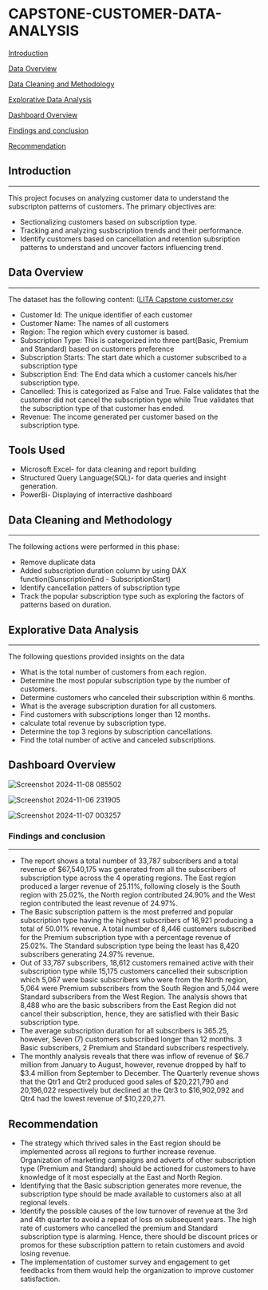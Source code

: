 # CAPSTONE-CUSTOMER-DATA-ANALYSIS

[Introduction](introduction)


[Data Overview](#data-overview)


[Data Cleaning and Methodology](#data-cleaning-and-methodology)


[Explorative Data Analysis](#explorative-data-analysis)


[Dashboard Overview](#dashboard-overview)


[Findings and conclusion](#findings-and-conclusion)



[Recommendation](recommendation)

## Introduction
---
This project focuses on analyzing customer data to understand the subscripton patterns of customers. The primary objectives are:
- Sectionalizing customers based on subscription type.
- Tracking and analyzing susbscription trends and their performance.
- Identify customers based on cancellation and retention subsription patterns to understand and uncover factors influencing trend.


## Data Overview
---

The dataset has the following content: ([LITA Capstone customer.csv](https://github.com/user-attachments/files/17653908/LITA.Capstone.customer.csv)
- Customer Id: The unique identifier of each customer
- Customer Name: The names of all customers
- Region: The region which every customer is based.
- Subscription Type: This is categorized into three part(Basic, Premium and Standard) based on customers preference
- Subscription Starts: The start date which a customer subscribed to a subscription type
- Subscription End: The End data which a customer cancels his/her subscription type.
- Cancelled: This is categorized as False and True. False validates that the customer did not cancel the subscription type while True validates that the subscription type of that customer has ended.
- Revenue: The income generated per customer based on the subscription type.


## Tools Used
  - Microsoft Excel- for data cleaning and report building
  - Structured Query Language(SQL)- for data queries and insight generation. 
  - PowerBi- Displaying of interractive dashboard
  

## Data Cleaning and Methodology
---

The following actions were performed in this phase:
- Remove duplicate data
- Added subscription duration column by using DAX function(SunscriptionEnd - SubscriptionStart) 
- Identify cancellation patters of subscription type
- Track the popular subscription type such as exploring the factors of patterns based on duration.


## Explorative Data Analysis
---

The following questions provided insights on the data
- What is the total number of customers from each region. 
- Determine the most popular subscription type by the number of customers. 
- Determine customers who canceled their subscription within 6 months. 
- What is the average subscription duration for all customers. 
- Find customers with subscriptions longer than 12 months. 
- calculate total revenue by subscription type. 
- Determine the top 3 regions by subscription cancellations. 
- Find the total number of active and canceled subscriptions.


## Dashboard Overview


![Screenshot 2024-11-08 085502](https://github.com/user-attachments/assets/37c7bb5f-88f3-41ff-ab66-cae9df3d8791)





![Screenshot 2024-11-06 231905](https://github.com/user-attachments/assets/df8dc991-9914-40c9-be42-8b0819b38794)




![Screenshot 2024-11-07 003257](https://github.com/user-attachments/assets/7ce3d581-ce38-481d-91b5-3ded26e66688)





### Findings and conclusion
---

- The report shows a total number of 33,787 subscribers and a total revenue of $67,540,175 was generated from all the subscribers of subscription type across the 4 operating regions. The East region produced a larger revenue of 25.11%, following closely is the South region with 25.02%, the North region contributed 24.90% and the West region contributed the least revenue of 24.97%. 
- The Basic subscription pattern is the most preferred and popular subscription type having the highest subscribers of 16,921 producing a total of 50.01% revenue. A total number of 8,446 customers subscribed for the Premium subscription type with a percentage revenue of 25.02%. The Standard subscription type being the least has 8,420 subscribers generating 24.97% revenue. 
- Out of 33,787 subscribers, 18,612 customers remained active with their subscription type while 15,175 customers cancelled their subscription which 5,067 were basic subscribers who were from the North region, 5,064 were Premium subscribers from the South Region and 5,044 were Standard subscribers from the West Region. The analysis shows that 8,488 who are the basic subscribers from the East Region did not cancel their subscription, hence, they are satisfied with their Basic subscription type. 
- The average subscription duration for all subscribers is 365.25, however, Seven (7) customers subscribed longer than 12 months. 3 Basic subscribers, 2 Premium and Standard subscribers respectively.
- The monthly analysis reveals that there was inflow of revenue of $6.7 million from January to August, however, revenue dropped by half to $3.4 million from September to December. The Quarterly revenue shows that the Qtr1 and Qtr2 produced good sales of $20,221,790 and 20,196,022 respectively but declined at the Qtr3 to $16,902,092 and Qtr4 had the lowest revenue of $10,220,271. 


## Recommendation

- The strategy which thrived sales in the East region should be implemented across all regions to further increase revenue. Organization of marketing campaigns and adverts of other subscription type (Premium and Standard) should be actioned for customers to have knowledge of it most especially at the East and North Region.  
- Identifying that the Basic subscription generates more revenue, the subscription type should be made available to customers also at all regional levels. 
- Identify the possible causes of the low turnover of revenue at the 3rd and 4th quarter to avoid a repeat of loss on subsequent years. The high rate of customers who cancelled the premium and Standard subscription type is alarming. Hence, there should be discount prices or promos for these subscription pattern to retain customers and avoid losing revenue. 
- The implementation of customer survey and engagement to get feedbacks from them would help the organization to improve customer satisfaction.

